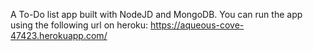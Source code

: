 A To-Do list app built with NodeJD and MongoDB.
You can run the app using the following url on heroku:
https://aqueous-cove-47423.herokuapp.com/
